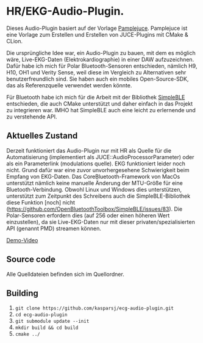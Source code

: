 # HR/EKG-Audio-Plugin.

Dieses Audio-Plugin basiert auf der Vorlage [Pamplejuce](https://github.com/sudara/pamplejuce/actions).
Pamplejuce ist eine Vorlage zum Erstellen und Erstellen von JUCE-Plugins mit CMake & CLion.

Die ursprüngliche Idee war, ein Audio-Plugin zu bauen, mit dem es möglich wäre, Live-EKG-Daten (Elektrokardiographie) in einer DAW aufzuzeichnen. Dafür habe ich mich für Polar Bluetooth-Sensoren entschieden, nämlich H9, H10, OH1 und Verity Sense, weil diese im Vergleich zu Alternativen sehr benutzerfreundlich sind. Sie haben auch ein mobiles Open-Source-SDK, das als Referenzquelle verwendet werden könnte.

Für Bluetooth habe ich mich für die Arbeit mit der Bibliothek [SimpleBLE](https://github.com/OpenBluetoothToolbox/SimpleBLE) entschieden, die auch CMake unterstützt und daher einfach in das Projekt zu integrieren war. IMHO hat SimpleBLE auch eine leicht zu erlernende und zu verstehende API.

## Aktuelles Zustand

Derzeit funktioniert das Audio-Plugin nur mit HR als Quelle für die Automatisierung (implementiert als JUCE::AudioProcessorParameter) oder als ein Parameterlink (modulations quelle). EKG funktioniert leider noch nicht. Grund dafür war eine zuvor unvorhergesehene Schwierigkeit beim Empfang von EKG-Daten. Das CoreBluetooth-Framework von MacOs unterstützt nämlich keine manuelle Änderung der MTU-Größe für eine Bluetooth-Verbindung. Obwohl Linux und Windows dies unterstützen, unterstützt zum Zeitpunkt des Schreibens auch die SimpleBLE-Bibliothek diese Funktion [noch] nicht (https://github.com/OpenBluetoothToolbox/SimpleBLE/issues/83). Die Polar-Sensoren erfordern dies (auf 256 oder einen höheren Wert einzustellen), da sie Live-EKG-Daten nur mit dieser privaten/spezialisierten API (genannt PMD) streamen können.

[Demo-Video](https://www.youtube.com/watch?v=l_BRtQtrjJE)

## Source code

Alle Quelldateien befinden sich im Quellordner.

## Building

1. `git clone https://github.com/kasparsj/ecg-audio-plugin.git`
2. `cd ecg-audio-plugin`
3. `git submodule update --init`
4. `mkdir build && cd build`
5. `cmake ../`
